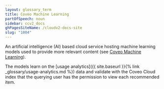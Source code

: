 ```yaml
---
layout: glossary_term
title: Coveo Machine Learning
partOfSpeech: noun
sidebar: ccv2_docs
ghPagesSiteName: /cloudv2-docs-site
slug: "1004"
---
```


An artificial intelligence (AI) based cloud service hosting machine learning models used to provide more relevant content (see [Coveo Machine Learning](http://www.coveo.com/go?dest=cloudhelp&lcid=9&context=177)).

The models learn on the [usage analytics]({{ site.baseurl }}{% link _glossary/usage-analytics.md %}) data and validate with the Coveo Cloud index that the querying user has the permission to view each recommended item. 